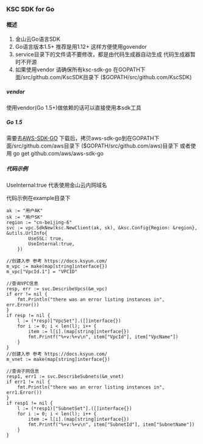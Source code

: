 ### KSC SDK for Go
####  概述
1. 金山云Go语言SDK
2. Go语言版本1.5+ 推荐是用1.12+ 这样方便使用govendor
3. service目录下的文件请不要修改，都是由代码生成器自动生成 代码生成器暂时不开源
4. 如果使用vendor 请确保所有ksc-sdk-go 在GOPATH下面/src/github.com/KscSDK目录下 ($GOPATH/src/github.com/KscSDK)

##### vendor
使用vendor(Go 1.5+)做依赖的话可以直接使用本sdk工具


##### Go 1.5
需要去[AWS-SDK-GO](https://github.com/aws/aws-sdk-go) 下载后，拷贝aws-sdk-go到在GOPATH下面/src/github.com/aws目录下 ($GOPATH/src/github.com/aws)目录下 
或者使用 go get github.com/aws/aws-sdk-go

##### 代码示例
UseInternal:true 代表使用金山云内网域名

代码示例在example目录下

	ak := "用户AK"
	sk := "用户SK"
	region := "cn-beijing-6"
	svc := vpc.SdkNew(ksc.NewClient(ak, sk), &ksc.Config{Region: &region}, &utils.UrlInfo{
    		UseSSL: true,
    		UseInternal:true,
    	})

	//创建入参 参考 https://docs.ksyun.com/
	m_vpc := make(map[string]interface{})
	m_vpc["VpcId.1"] = "VPCID"

	//查询VPC信息
	resp, err := svc.DescribeVpcs(&m_vpc)
	if err != nil {
		fmt.Println("there was an error listing instances in", err.Error())
	}
	if resp != nil {
		l := (*resp)["VpcSet"].([]interface{})
		for i := 0; i < len(l); i++ {
			item := l[i].(map[string]interface{})
			fmt.Printf("%+v:%+v\n", item["VpcId"], item["VpcName"])
		}
	}
	//创建入参 参考 https://docs.ksyun.com/
	m_vnet := make(map[string]interface{})
	
	//查询子网信息
	resp1, err1 := svc.DescribeSubnets(&m_vnet)
	if err1 != nil {
		fmt.Println("there was an error listing instances in", err1.Error())
	}
	if resp1 != nil {
		l := (*resp1)["SubnetSet"].([]interface{})
		for i := 0; i < len(l); i++ {
			item := l[i].(map[string]interface{})
			fmt.Printf("%+v:%+v\n", item["SubnetId"], item["SubnetName"])
		}
	}

